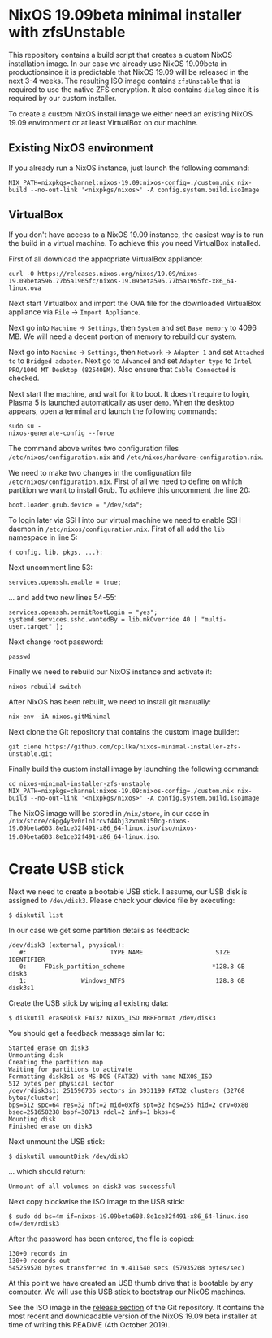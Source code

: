 # NixOS 19.09beta minimal installer with zfsUnstable

This repository contains a build script that creates a custom NixOS installation image. In our case we already use NixOS 19.09beta in productionsince it is predictable that NixOS 19.09 will be released in the next 3-4 weeks. The resulting ISO image contains `zfsUnstable` that is required to use the native ZFS encryption. It also contains `dialog` since it is required by our custom installer.

To create a custom NixOS install image we either need an existing NixOS 19.09 environment or at least VirtualBox on our machine.

## Existing NixOS environment

If you already run a NixOS instance, just launch the following command:

```
NIX_PATH=nixpkgs=channel:nixos-19.09:nixos-config=./custom.nix nix-build --no-out-link '<nixpkgs/nixos>' -A config.system.build.isoImage
```

## VirtualBox

If you don't have access to a NixOS 19.09 instance, the easiest way is to run the build in a virtual machine. To achieve this you need VirtualBox installed.

First of all download the appropriate VirtualBox appliance:

```
curl -O https://releases.nixos.org/nixos/19.09/nixos-19.09beta596.77b5a1965fc/nixos-19.09beta596.77b5a1965fc-x86_64-linux.ova
```

Next start Virtualbox and import the OVA file for the downloaded VirtualBox appliance via `File` -> `Import Appliance`.

Next go into `Machine` -> `Settings`, then `System` and set `Base memory` to 4096 MB. We will need a decent portion of memory to rebuild our system.

Next go into `Machine` -> `Settings`, then `Network` -> `Adapter 1`  and set `Attached to` to `Bridged adapter`. Next go to `Advanced` and set `Adapter type` to `Intel PRO/1000 MT Desktop (82540EM)`. Also ensure that `Cable Connected` is checked.

Next start the machine, and wait for it to boot. It doesn't require to login, Plasma 5 is launched automatically as user `demo`. When the desktop appears, open a terminal and launch the following commands:
 
```
sudo su -
nixos-generate-config --force
```

The command above writes two configuration files `/etc/nixos/configuration.nix` and `/etc/nixos/hardware-configuration.nix`.
 
We need to make two changes in the configuration file `/etc/nixos/configuration.nix`. First of all we need to define on which partition we want to install Grub. To achieve this uncomment the line 20:

```
boot.loader.grub.device = "/dev/sda";
``` 
 
To login later via SSH into our virtual machine we need to enable SSH daemon in `/etc/nixos/configuration.nix`. First of all add the `lib` namespace in line 5:
 
```
{ config, lib, pkgs, ...}:
```
 
Next uncomment line 53:

```
services.openssh.enable = true;
```

... and add two new lines 54-55:

```
services.openssh.permitRootLogin = "yes";
systemd.services.sshd.wantedBy = lib.mkOverride 40 [ "multi-user.target" ];
```

Next change root password:

```
passwd
```

Finally we need to rebuild our NixOS instance and activate it:

```
nixos-rebuild switch
```

After NixOS has been rebuilt, we need to install git manually:

```
nix-env -iA nixos.gitMinimal
```

Next clone the Git repository that contains the custom image builder:

```
git clone https://github.com/cpilka/nixos-minimal-installer-zfs-unstable.git
```

Finally build the custom install image by launching the following command:

```
cd nixos-minimal-installer-zfs-unstable
NIX_PATH=nixpkgs=channel:nixos-19.09:nixos-config=./custom.nix nix-build --no-out-link '<nixpkgs/nixos>' -A config.system.build.isoImage
```

The NixOS image will be stored in `/nix/store`, in our case in `/nix/store/c6pg4y3v0rln1rcvf44bj3zxnmki50cg-nixos-19.09beta603.8e1ce32f491-x86_64-linux.iso/iso/nixos-19.09beta603.8e1ce32f491-x86_64-linux.iso`.

# Create USB stick

Next we need to create a bootable USB stick. I assume, our USB disk is assigned to `/dev/disk3`. Please check your device file by executing:

```
$ diskutil list
```

In our case we get some partition details as feedback:

```
/dev/disk3 (external, physical):
   #:                       TYPE NAME                    SIZE       IDENTIFIER
   0:     FDisk_partition_scheme                        *128.8 GB   disk3
   1:               Windows_NTFS                         128.8 GB   disk3s1
```

Create the USB stick by wiping all existing data:

```
$ diskutil eraseDisk FAT32 NIXOS_ISO MBRFormat /dev/disk3
```

You should get a feedback message similar to:

```
Started erase on disk3
Unmounting disk
Creating the partition map
Waiting for partitions to activate
Formatting disk3s1 as MS-DOS (FAT32) with name NIXOS_ISO
512 bytes per physical sector
/dev/rdisk3s1: 251596736 sectors in 3931199 FAT32 clusters (32768 bytes/cluster)
bps=512 spc=64 res=32 nft=2 mid=0xf8 spt=32 hds=255 hid=2 drv=0x80 bsec=251658238 bspf=30713 rdcl=2 infs=1 bkbs=6
Mounting disk
Finished erase on disk3
```

Next unmount the USB stick:

```
$ diskutil unmountDisk /dev/disk3
```

... which should return:

```
Unmount of all volumes on disk3 was successful
```

Next copy blockwise the ISO image to the USB stick:

```
$ sudo dd bs=4m if=nixos-19.09beta603.8e1ce32f491-x86_64-linux.iso of=/dev/rdisk3
```

After the password has been entered, the file is copied:

```
130+0 records in
130+0 records out
545259520 bytes transferred in 9.411540 secs (57935208 bytes/sec)
```

At this point we have created an USB thumb drive that is bootable by any computer. We will use this USB stick to bootstrap our NixOS machines.

See the ISO image in the [release section](https://github.com/cpilka/nixos-minimal-installer-zfs-unstable/releases) of the Git repository. It contains the most recent and downloadable version of the NixOS 19.09 beta installer at time of writing this README (4th October 2019).
